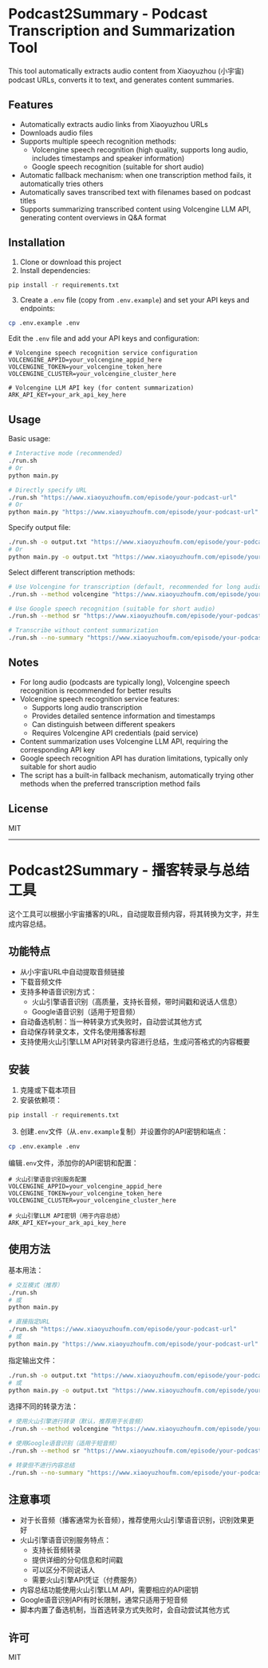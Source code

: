 # Podcast2Summary - Podcast Transcription and Summarization Tool

This tool automatically extracts audio content from Xiaoyuzhou (小宇宙) podcast URLs, converts it to text, and generates content summaries.

## Features

- Automatically extracts audio links from Xiaoyuzhou URLs
- Downloads audio files
- Supports multiple speech recognition methods:
  - Volcengine speech recognition (high quality, supports long audio, includes timestamps and speaker information)
  - Google speech recognition (suitable for short audio)
- Automatic fallback mechanism: when one transcription method fails, it automatically tries others
- Automatically saves transcribed text with filenames based on podcast titles
- Supports summarizing transcribed content using Volcengine LLM API, generating content overviews in Q&A format

## Installation

1. Clone or download this project
2. Install dependencies:

```bash
pip install -r requirements.txt
```

3. Create a `.env` file (copy from `.env.example`) and set your API keys and endpoints:

```bash
cp .env.example .env
```

Edit the `.env` file and add your API keys and configuration:

```
# Volcengine speech recognition service configuration
VOLCENGINE_APPID=your_volcengine_appid_here
VOLCENGINE_TOKEN=your_volcengine_token_here
VOLCENGINE_CLUSTER=your_volcengine_cluster_here

# Volcengine LLM API key (for content summarization)
ARK_API_KEY=your_ark_api_key_here
```

## Usage

Basic usage:

```bash
# Interactive mode (recommended)
./run.sh
# Or
python main.py

# Directly specify URL
./run.sh "https://www.xiaoyuzhoufm.com/episode/your-podcast-url"
# Or
python main.py "https://www.xiaoyuzhoufm.com/episode/your-podcast-url"
```

Specify output file:

```bash
./run.sh -o output.txt "https://www.xiaoyuzhoufm.com/episode/your-podcast-url"
# Or
python main.py -o output.txt "https://www.xiaoyuzhoufm.com/episode/your-podcast-url"
```

Select different transcription methods:

```bash
# Use Volcengine for transcription (default, recommended for long audio)
./run.sh --method volcengine "https://www.xiaoyuzhoufm.com/episode/your-podcast-url"

# Use Google speech recognition (suitable for short audio)
./run.sh --method sr "https://www.xiaoyuzhoufm.com/episode/your-podcast-url"

# Transcribe without content summarization
./run.sh --no-summary "https://www.xiaoyuzhoufm.com/episode/your-podcast-url"
```

## Notes

- For long audio (podcasts are typically long), Volcengine speech recognition is recommended for better results
- Volcengine speech recognition service features:
  - Supports long audio transcription
  - Provides detailed sentence information and timestamps
  - Can distinguish between different speakers
  - Requires Volcengine API credentials (paid service)
- Content summarization uses Volcengine LLM API, requiring the corresponding API key
- Google speech recognition API has duration limitations, typically only suitable for short audio
- The script has a built-in fallback mechanism, automatically trying other methods when the preferred transcription method fails

## License

MIT

---

# Podcast2Summary - 播客转录与总结工具

这个工具可以根据小宇宙播客的URL，自动提取音频内容，将其转换为文字，并生成内容总结。

## 功能特点

- 从小宇宙URL中自动提取音频链接
- 下载音频文件
- 支持多种语音识别方式：
  - 火山引擎语音识别（高质量，支持长音频，带时间戳和说话人信息）
  - Google语音识别（适用于短音频）
- 自动备选机制：当一种转录方式失败时，自动尝试其他方式
- 自动保存转录文本，文件名使用播客标题
- 支持使用火山引擎LLM API对转录内容进行总结，生成问答格式的内容概要

## 安装

1. 克隆或下载本项目
2. 安装依赖项：

```bash
pip install -r requirements.txt
```

3. 创建`.env`文件（从`.env.example`复制）并设置你的API密钥和端点：

```bash
cp .env.example .env
```

编辑`.env`文件，添加你的API密钥和配置：

```
# 火山引擎语音识别服务配置
VOLCENGINE_APPID=your_volcengine_appid_here
VOLCENGINE_TOKEN=your_volcengine_token_here
VOLCENGINE_CLUSTER=your_volcengine_cluster_here

# 火山引擎LLM API密钥（用于内容总结）
ARK_API_KEY=your_ark_api_key_here
```

## 使用方法

基本用法：

```bash
# 交互模式（推荐）
./run.sh
# 或
python main.py

# 直接指定URL
./run.sh "https://www.xiaoyuzhoufm.com/episode/your-podcast-url"
# 或
python main.py "https://www.xiaoyuzhoufm.com/episode/your-podcast-url"
```

指定输出文件：

```bash
./run.sh -o output.txt "https://www.xiaoyuzhoufm.com/episode/your-podcast-url"
# 或
python main.py -o output.txt "https://www.xiaoyuzhoufm.com/episode/your-podcast-url"
```

选择不同的转录方法：

```bash
# 使用火山引擎进行转录（默认，推荐用于长音频）
./run.sh --method volcengine "https://www.xiaoyuzhoufm.com/episode/your-podcast-url"

# 使用Google语音识别（适用于短音频）
./run.sh --method sr "https://www.xiaoyuzhoufm.com/episode/your-podcast-url"

# 转录但不进行内容总结
./run.sh --no-summary "https://www.xiaoyuzhoufm.com/episode/your-podcast-url"
```

## 注意事项

- 对于长音频（播客通常为长音频），推荐使用火山引擎语音识别，识别效果更好
- 火山引擎语音识别服务特点：
  - 支持长音频转录
  - 提供详细的分句信息和时间戳
  - 可以区分不同说话人
  - 需要火山引擎API凭证（付费服务）
- 内容总结功能使用火山引擎LLM API，需要相应的API密钥
- Google语音识别API有时长限制，通常只适用于短音频
- 脚本内置了备选机制，当首选转录方式失败时，会自动尝试其他方式

## 许可

MIT
